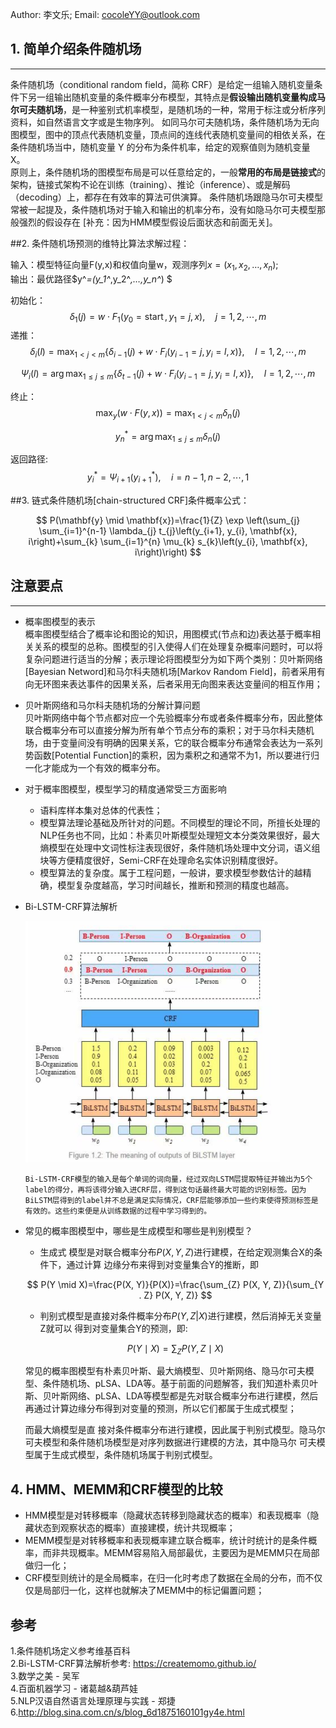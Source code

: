 Author: 李文乐; Email: cocoleYY@outlook.com


## 1. 简单介绍条件随机场 ##

------------------------------------------------------------
条件随机场（conditional random field，简称 CRF）是给定一组输入随机变量条 件下另一组输出随机变量的条件概率分布模型，其特点是**假设输出随机变量构成马尔可夫随机场**，是一种鉴别式机率模型，是随机场的一种，常用于标注或分析序列资料，如自然语言文字或是生物序列。
如同马尔可夫随机场，条件随机场为无向图模型，图中的顶点代表随机变量，顶点间的连线代表随机变量间的相依关系，在条件随机场当中，随机变量 Y 的分布为条件机率，给定的观察值则为随机变量 X。   
原则上，条件随机场的图模型布局是可以任意给定的，一般**常用的布局是链接式**的架构，链接式架构不论在训练（training）、推论（inference）、或是解码（decoding）上，都存在有效率的算法可供演算。
条件随机场跟隐马尔可夫模型常被一起提及，条件随机场对于输入和输出的机率分布，没有如隐马尔可夫模型那般强烈的假设存在 [补充：因为HMM模型假设后面状态和前面无关]。 

##2. 条件随机场预测的维特比算法求解过程：  

输入：模型特征向量F(y,x)和权值向量w，观测序列$x=(x_1,x_2,…,x_n)$;  
输出：最优路径$y^*=(y_1^*,y_2^*,…,y_n^*) $

初始化：
$$
\delta_{1}(j)=w \cdot F_{1}\left(y_{0}=\operatorname{start}, y_{1}=j, x\right), \quad j=1,2, \cdots, m
$$
递推：
$$
\delta_{i}(l)=\max _{1<j<m}\left\{\delta_{i-1}(j)+w \cdot F_{i}\left(y_{i-1}=j, y_{i}=l, x\right)\right\}, \quad l=1,2, \cdots, m
$$

$$
\Psi_{i}(l)=\arg \max _{1 \leqslant j \leqslant m}\left\{\delta_{t-1}(j)+w \cdot F_{i}\left(y_{i-1}=j, y_{i}=l, x\right)\right\}, \quad l=1,2, \cdots, m
$$

终止：
$$
\max _{y}(w \cdot F(y, x))=\max _{1<j<m} \delta_{n}(j)
$$

$$
y_{n}^{*}=\arg \max _{1 \leqslant j \leqslant m} \delta_{n}(j)
$$

返回路径:
$$
y_{i}^{*}=\Psi_{i+1}\left(y_{i+1}^{*}\right), \quad i=n-1, n-2, \cdots, 1
$$

##3. 链式条件随机场[chain-structured CRF]条件概率公式：  

$$
P(\mathbf{y} \mid \mathbf{x})=\frac{1}{Z} \exp \left(\sum_{j} \sum_{i=1}^{n-1} \lambda_{j} t_{j}\left(y_{i+1}, y_{i}, \mathbf{x}, i\right)+\sum_{k} \sum_{i=1}^{n} \mu_{k} s_{k}\left(y_{i}, \mathbf{x}, i\right)\right)
$$




## 注意要点 ##

----------

- 概率图模型的表示  
概率图模型结合了概率论和图论的知识，用图模式(节点和边)表达基于概率相关关系的模型的总称。图模型的引入使得人们在处理复杂概率问题时，可以将复杂问题进行适当的分解；表示理论将图模型分为如下两个类别：贝叶斯网络[Bayesian Netword]和马尔科夫随机场[Markov Random Field]，前者采用有向无环图来表达事件的因果关系，后者采用无向图来表达变量间的相互作用；  



- 贝叶斯网络和马尔科夫随机场的分解计算问题  
贝叶斯网络中每个节点都对应一个先验概率分布或者条件概率分布，因此整体联合概率分布可以直接分解为所有单个节点分布的乘积；对于马尔科夫随机场，由于变量间没有明确的因果关系，它的联合概率分布通常会表达为一系列势函数[Potential Function]的乘积，因为乘积之和通常不为1，所以要进行归一化才能成为一个有效的概率分布。  



- 对于概率图模型，模型学习的精度通常受三方面影响
	- 语料库样本集对总体的代表性；  
	- 模型算法理论基础及所针对的问题。不同模型的理论不同，所擅长处理的NLP任务也不同，比如：朴素贝叶斯模型处理短文本分类效果很好，最大熵模型在处理中文词性标注表现很好，条件随机场处理中文分词，语义组块等方便精度很好，Semi-CRF在处理命名实体识别精度很好。  
	- 模型算法的复杂度。属于工程问题，一般讲，要求模型参数估计的越精确，模型复杂度越高，学习时间越长，推断和预测的精度也越高。  




- Bi-LSTM-CRF算法解析  
	
	![image-20210903204605132](img/CRF/image-20210903204605132.png)
	
	  Bi-LSTM-CRF模型的输入是每个单词的词向量，经过双向LSTM层提取特征并输出为5个label的得分，再将该得分输入进CRF层，得到这句话最终最大可能的识别标签。因为BiLSTM层得到的label并不总是满足实际情况，CRF层能够添加一些约束使得预测标签是有效的。这些约束便是从训练数据的过程中学习得到的。




- 常见的概率图模型中，哪些是生成模型和哪些是判别模型？

    - 生成式 模型是对联合概率分布$P(X,Y,Z)$进行建模，在给定观测集合X的条件下，通过计算 边缘分布来得到对变量集合Y的推断，即

  $$
  P(Y \mid X)=\frac{P(X, Y)}{P(X)}=\frac{\sum_{Z} P(X, Y, Z)}{\sum_{Y . Z} P(X, Y, Z)}
  $$

  


    - 判别式模型是直接对条件概率分布$P(Y,Z|X)$进行建模，然后消掉无关变量Z就可以 得到对变量集合Y的预测，即:

  $$
  P(Y \mid X)=\sum_{Z} P(Y, Z \mid X)
  $$

  常见的概率图模型有朴素贝叶斯、最大熵模型、贝叶斯网络、隐马尔可夫模 型、条件随机场、pLSA、LDA等。基于前面的问题解答，我们知道朴素贝叶斯、贝叶斯网络、pLSA、LDA等模型都是先对联合概率分布进行建模，然后再通过计算边缘分布得到对变量的预测，所以它们都属于生成式模型；

  而最大熵模型是直 接对条件概率分布进行建模，因此属于判别式模型。隐马尔可夫模型和条件随机场模型是对序列数据进行建模的方法，其中隐马尔 可夫模型属于生成式模型，条件随机场属于判别式模型。

## 4. HMM、MEMM和CRF模型的比较  

* HMM模型是对转移概率（隐藏状态转移到隐藏状态的概率）和表现概率（隐藏状态到观察状态的概率）直接建模，统计共现概率；
* MEMM模型是对转移概率和表现概率建立联合概率，统计时统计的是条件概率，而非共现概率。MEMM容易陷入局部最优，主要因为是MEMM只在局部做归一化；
* CRF模型则统计的是全局概率，在归一化时考虑了数据在全局的分布，而不仅仅是局部归一化，这样也就解决了MEMM中的标记偏置问题；

## 参考 ##
1.条件随机场定义参考维基百科  
2.Bi-LSTM-CRF算法解析参考: https://createmomo.github.io/  
3.数学之美 - 吴军  
4.百面机器学习 - 诸葛越&葫芦娃   
5.NLP汉语自然语言处理原理与实践 - 郑捷  
6.http://blog.sina.com.cn/s/blog_6d1875160101gy4e.html